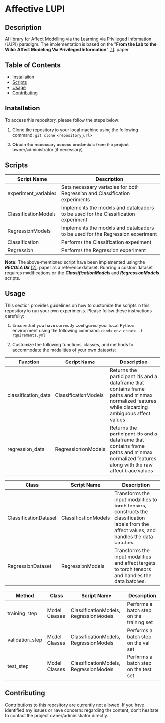 # Affective LUPI


## Description

AI library for Affect Modelling via the Learning via Privileged Information (LUPI) paradigm. The implementation is based on the "**From the Lab to the Wild: Affect Modeling Via Privileged Information**" [[1]](https://arxiv.org/abs/2305.10919). paper 
## Table of Contents

- [Installation](#installation)
- [Scripts](#scripts)
- [Usage](#usage)
- [Contributing](#contributing)

## Installation

To access this repository, please follow the steps below:

1. Clone the repository to your local machine using the following command:
 ```git clone <repository_url>```

2. Obtain the necessary access credentials from the project owner/administrator (if necessary).

## Scripts
| Script Name | Description |
| --- | --- |
| experiment_variables | Sets necessary variables for both Regression and Classification experiments |
| ClassificationModels | Implements the models and dataloaders to be used for the Classification experiment |
| RegressionModels | Implements the models and dataloaders to be used for the Regression experiment |
| Classification | Performs the Classification experiment |
| Regression | Performs the Regression experiment |

**Note:** The above-mentioned script have been implemented using the ***RECOLA DB*** [[2]](https://diuf.unifr.ch/main/diva/recola/). paper  as a reference dataset. Running a custom dataset requires modifications on the ***ClassificationModels*** and ***RegressionModels*** scripts.

## Usage

This section provides guidelines on how to customize the scripts in this repository to run your own experiments. Please follow these instructions carefully:

1. Ensure that you have correctly configured your local Python environment using the following command:
```conda env create -f rquirements.yml```

2. Customize the following functions, classes, and methods to accommodate the modalities of your own datasets:

| Function|  Script Name | Description |
| --- | --- |--- |
| classification_data | ClassificationModels  | Returns the participant ids and a dataframe that contains frame paths and minmax normalized features while discarding ambiguous affect values 
| regression_data | RegressionionModels  | Returns the participant ids and a dataframe that contains frame paths and minmax normalized features along with the raw affect trace values 





| Class|  Script Name | Description |
| --- | --- |--- |
| ClassificationDataset | ClassificationModels  | Transforms the input modalities to torch tensors, constructs the classification labels from the affect values, and handles the data batches.
| RegressionDataset | RegressionModels  | Transforms the input modalities and affect targets to torch tensors and handles the data batches.

| Method|  Class | Script Name| Description |
| --- | --- | ---|--- |
| training_step | Model Classes | ClassificationModels, RegressionModels| Performs a batch step on the training set
| validation_step | Model Classes  | ClassificationModels, RegressionModels| Performs a batch step on the val set
| test_step | Model Classes  | ClassificationModels, RegressionModels| Performs a batch step on the test set




## Contributing

Contributions to this repository are currently not allowed. If you have identified any issues or have concerns regarding the content, don't hesitate to contact the project owner/administrator directly.

